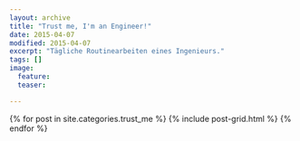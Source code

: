 ```yaml
---
layout: archive
title: "Trust me, I'm an Engineer!"
date: 2015-04-07
modified: 2015-04-07
excerpt: "Tägliche Routinearbeiten eines Ingenieurs."
tags: []
image:
  feature:
  teaser: 

---
```


<div class="tiles">
{% for post in site.categories.trust_me %}
  {% include post-grid.html %}
{% endfor %}
</div><!-- /.tiles -->
